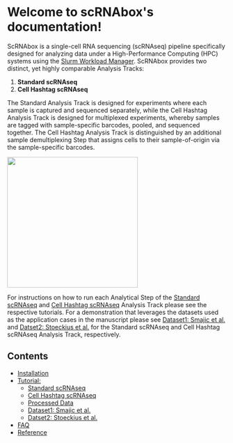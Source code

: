 # Welcome to scRNAbox's documentation!
ScRNAbox is a single-cell RNA sequencing (scRNAseq) pipeline specifically designed for analyzing data under a High-Performance Computing (HPC) systems using the [Slurm Workload Manager](https://slurm.schedmd.com/). ScRNAbox provides two distinct, yet highly comparable Analysis Tracks:

1. **Standard scRNAseq**
2. **Cell Hashtag scRNAseq**

The Standard Analysis Track is designed for experiments where each sample is captured and sequenced separately, while the Cell Hashtag Analysis Track is designed for multiplexed experiments, whereby samples are tagged with sample-specific barcodes, pooled, and sequenced together. The Cell Hashtag Analysis Track is distinguished by an additional sample demultiplexing Step that assigns cells to their sample-of-origin via the sample-specific barcodes. 

<img src="https://github.com/neurobioinfo/scrnabox/assets/110110777/3a6df83e-e104-45d2-9b04-fe246642c6a8" height="300"> 

For instructions on how to run each Analytical Step of the [Standard scRNAseq](SCRNA.md) and [Cell Hashtag scRNAseq](HTO.md) Analysis Track please see the respective tutorials. For a demonstration that leverages the datasets used as the application cases in the manuscript please see [Dataset1: Smajic et al.](Dataset1.md) and [Datset2: Stoeckius et al.](Dataset2.md) for the Standard scRNAseq and Cell Hashtag scRNAseq Analysis Track, respectively.

## Contents
- [Installation](installation.md)
- [Tutorial:]()
    - [Standard scRNAseq](SCRNA.md)
    - [Cell Hashtag scRNAseq](HTO.md)
    - [Processed Data](PROC.md)
    - [Dataset1: Smajic et al.](Dataset1.md)
    - [Datset2: Stoeckius et al.](Dataset2.md)
- [FAQ](FAQ.md)
- [Reference](reference.md)
